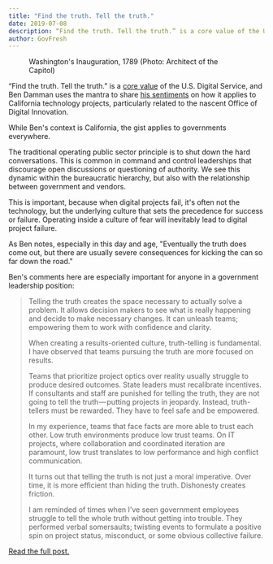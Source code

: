 ```yaml
---
title: "Find the truth. Tell the truth."
date: 2019-07-08
description: “Find the truth. Tell the truth.” is a core value of the U.S. Digital Service, and Ben Damman uses the mantra to share his sentiments on how it applies to California technology projects, particularly related to the nascent Office of Digital Innovation.
author: GovFresh
---
```


<!-- image {"id":24718} -->
<figure class="wp-block-image"><figcaption>Washington's Inauguration, 1789 (Photo: Architect of the Capitol)</figcaption></figure>
<!-- /image -->

<!-- paragraph -->
<p>“Find the truth. Tell the truth.” is a <a rel="noreferrer noopener" href="https://www.usds.gov/mission" target="_blank">core value</a> of the U.S. Digital Service, and Ben Damman uses the mantra to share <a href="https://medium.com/@typesend/tell-the-truth-1f07d1d4c7b5?sk=999fc2581f249b90ed27dc5ad71bc3ce">his sentiments</a> on how it applies to California technology projects, particularly related to the nascent Office of Digital Innovation.</p>
<!-- /paragraph -->

<!-- paragraph -->
<p>While Ben's context is California, the gist applies to governments everywhere.</p>
<!-- /paragraph -->

<!-- paragraph -->
<p>The traditional operating public sector principle is to shut down the hard conversations. This is common in command and control leaderships that discourage open discussions or questioning of authority. We see this dynamic within the bureaucratic hierarchy, but also with the relationship between government and vendors.</p>
<!-- /paragraph -->

<!-- paragraph -->
<p>This is important, because when digital projects fail, it's often not the technology, but the underlying culture that sets the precedence for success or failure. Operating inside a culture of fear will inevitably lead to digital project failure.</p>
<!-- /paragraph -->

<!-- paragraph -->
<p>As Ben notes, especially in this day and age, "Eventually the truth does come out, but there are usually severe consequences for kicking the can so far down the road."</p>
<!-- /paragraph -->

<!-- paragraph -->
<p>Ben's comments here are especially important for anyone in a government leadership position:</p>
<!-- /paragraph -->

<!-- quote -->
<blockquote class="wp-block-quote"><p>Telling  the truth creates the space necessary to actually solve a problem. It  allows decision makers to see what is really happening and decide to  make necessary changes. It can unleash teams; empowering them to work  with confidence and clarity.</p><p>When  creating a results-oriented culture, truth-telling is fundamental. I  have observed that teams pursuing the truth are more focused on results.</p><p>Teams  that prioritize project optics over reality usually struggle to produce  desired outcomes. State leaders must recalibrate incentives. If  consultants and staff are punished for telling the truth, they are not  going to tell the truth — putting projects in jeopardy. Instead,  truth-tellers must be rewarded. They have to feel safe and be empowered.</p><p>In  my experience, teams that face facts are more able to trust each other.  Low truth environments produce low trust teams. On IT projects, where  collaboration and coordinated iteration are paramount, low trust  translates to low performance and high conflict communication.</p><p>It  turns out that telling the truth is not just a moral imperative. Over  time, it is more efficient than hiding the truth. Dishonesty creates  friction.</p><p>I  am reminded of times when I’ve seen government employees struggle to  tell the whole truth without getting into trouble. They performed verbal somersaults; twisting events to formulate a positive spin on project  status, misconduct, or some obvious collective failure.</p></blockquote>
<!-- /quote -->

<!-- paragraph -->
<p><a href="https://medium.com/@typesend/tell-the-truth-1f07d1d4c7b5?sk=999fc2581f249b90ed27dc5ad71bc3ce">Read the full post.</a></p>
<!-- /paragraph -->
